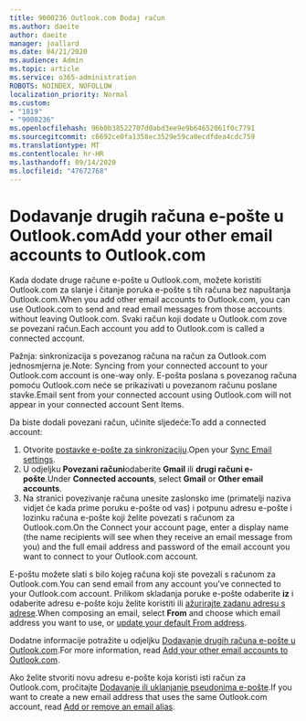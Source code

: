 ```yaml
---
title: 9000236 Outlook.com Dodaj račun
ms.author: daeite
author: daeite
manager: joallard
ms.date: 04/21/2020
ms.audience: Admin
ms.topic: article
ms.service: o365-administration
ROBOTS: NOINDEX, NOFOLLOW
localization_priority: Normal
ms.custom:
- "1819"
- "9000236"
ms.openlocfilehash: 96b0b38522707d0abd3ee9e9b64652061f0c7791
ms.sourcegitcommit: c6692ce0fa1358ec3529e59ca0ecdfdea4cdc759
ms.translationtype: MT
ms.contentlocale: hr-HR
ms.lasthandoff: 09/14/2020
ms.locfileid: "47672768"
---
```

# <a name="add-your-other-email-accounts-to-outlookcom"></a><span data-ttu-id="3572a-102">Dodavanje drugih računa e-pošte u Outlook.com</span><span class="sxs-lookup"><span data-stu-id="3572a-102">Add your other email accounts to Outlook.com</span></span>

<span data-ttu-id="3572a-103">Kada dodate druge račune e-pošte u Outlook.com, možete koristiti Outlook.com za slanje i čitanje poruka e-pošte s tih računa bez napuštanja Outlook.com.</span><span class="sxs-lookup"><span data-stu-id="3572a-103">When you add other email accounts to Outlook.com, you can use Outlook.com to send and read email messages from those accounts without leaving Outlook.com.</span></span> <span data-ttu-id="3572a-104">Svaki račun koji dodate u Outlook.com zove se povezani račun.</span><span class="sxs-lookup"><span data-stu-id="3572a-104">Each account you add to Outlook.com is called a connected account.</span></span>

<span data-ttu-id="3572a-105">Pažnja: sinkronizacija s povezanog računa na račun za Outlook.com jednosmjerna je.</span><span class="sxs-lookup"><span data-stu-id="3572a-105">Note: Syncing from your connected account to your Outlook.com account is one-way only.</span></span> <span data-ttu-id="3572a-106">E-pošta poslana s povezanog računa pomoću Outlook.com neće se prikazivati u povezanom računu poslane stavke.</span><span class="sxs-lookup"><span data-stu-id="3572a-106">Email sent from your connected account using Outlook.com will not appear in your connected account Sent Items.</span></span>

<span data-ttu-id="3572a-107">Da biste dodali povezani račun, učinite sljedeće:</span><span class="sxs-lookup"><span data-stu-id="3572a-107">To add a connected account:</span></span>

1. <span data-ttu-id="3572a-108">Otvorite [postavke e-pošte za sinkronizaciju](https://go.microsoft.com/fwlink/?linkid=875264).</span><span class="sxs-lookup"><span data-stu-id="3572a-108">Open your [Sync Email settings](https://go.microsoft.com/fwlink/?linkid=875264).</span></span>
2. <span data-ttu-id="3572a-109">U odjeljku **Povezani računi**odaberite **Gmail** ili **drugi računi e-pošte**.</span><span class="sxs-lookup"><span data-stu-id="3572a-109">Under **Connected accounts**, select **Gmail** or **Other email accounts**.</span></span>
3. <span data-ttu-id="3572a-110">Na stranici povezivanje računa unesite zaslonsko ime (primatelji naziva vidjet će kada prime poruku e-pošte od vas) i potpunu adresu e-pošte i lozinku računa e-pošte koji želite povezati s računom za Outlook.com.</span><span class="sxs-lookup"><span data-stu-id="3572a-110">On the Connect your account page, enter a display name (the name recipients will see when they receive an email message from you) and the full email address and password of the email account you want to connect to your Outlook.com account.</span></span>

<span data-ttu-id="3572a-111">E-poštu možete slati s bilo kojeg računa koji ste povezali s računom za Outlook.com.</span><span class="sxs-lookup"><span data-stu-id="3572a-111">You can send email from any account you've connected to your Outlook.com account.</span></span> <span data-ttu-id="3572a-112">Prilikom skladanja poruke e-pošte odaberite **iz** i odaberite adresu e-pošte koju želite koristiti ili [ažurirajte zadanu adresu s adrese](https://go.microsoft.com/fwlink/?linkid=875264).</span><span class="sxs-lookup"><span data-stu-id="3572a-112">When composing an email, select **From** and choose which email address you want to use, or [update your default From address](https://go.microsoft.com/fwlink/?linkid=875264).</span></span>

<span data-ttu-id="3572a-113">Dodatne informacije potražite u odjeljku [Dodavanje drugih računa e-pošte u Outlook.com](https://support.office.com/article/c5224df4-5885-4e79-91ba-523aa743f0ba?wt.mc_id=Office_Outlook_com_Alchemy).</span><span class="sxs-lookup"><span data-stu-id="3572a-113">For more information, read [Add your other email accounts to Outlook.com](https://support.office.com/article/c5224df4-5885-4e79-91ba-523aa743f0ba?wt.mc_id=Office_Outlook_com_Alchemy).</span></span>

<span data-ttu-id="3572a-114">Ako želite stvoriti novu adresu e-pošte koja koristi isti račun za Outlook.com, pročitajte [Dodavanje ili uklanjanje pseudonima e-pošte](https://support.office.com/article/459b1989-356d-40fa-a689-8f285b13f1f2?wt.mc_id=Office_Outlook_com_Alchemy).</span><span class="sxs-lookup"><span data-stu-id="3572a-114">If you want to create a new email address that uses the same Outlook.com account, read [Add or remove an email alias](https://support.office.com/article/459b1989-356d-40fa-a689-8f285b13f1f2?wt.mc_id=Office_Outlook_com_Alchemy).</span></span>